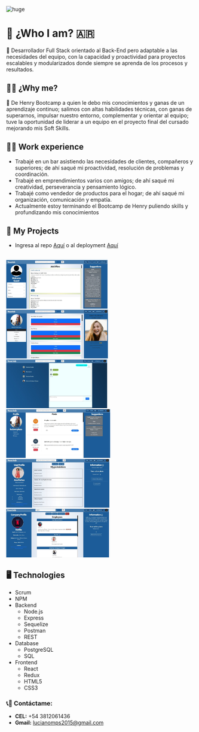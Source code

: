 ![huge](https://user-images.githubusercontent.com/95538929/177406022-2a845e5c-d3b2-4c86-ab2f-0ebb2b4bac25.gif)

# :boy: ¿Who I am? :argentina:
:large_orange_diamond: Desarrollador Full Stack orientado al Back-End  pero adaptable a las necesidades del equipo, con la capacidad y proactividad para proyectos escalables y modularizados donde siempre se aprenda de los procesos y resultados.

## :man_student: ¿Why me?
:large_blue_diamond: De Henry Bootcamp a quien le debo mis conocimientos y ganas de un aprendizaje continuo; salimos con altas habilidades técnicas, con ganas de superarnos, impulsar nuestro entorno, complementar y orientar al equipo; tuve la oportunidad de liderar a un equipo en el proyecto final del cursado mejorando mis Soft Skills.

## :running_man: Work experience
- Trabajé en un bar asistiendo las necesidades de clientes, compañeros y superiores; de ahí saqué mi proactividad, resolución de problemas y coordinación.
- Trabajé en emprendimientos varios con amigos; de ahí saqué mi creatividad, perseverancia y pensamiento lógico.
- Trabajé como vendedor de productos para el hogar; de ahí saqué mi organización, comunicación y empatía.
- Actualmente estoy terminando el Bootcamp de Henry puliendo skills y profundizando mis conocimientos

## :rocket: My Projects
- Ingresa al repo [Aquí](https://github.com/Luciano-plaza/Your-Job) o al deployment [Aquí](http://your-job-seven.vercel.app)
<br/>
<div style={display:flex}>
<img height='130' src='./Images/imagePF1.jpeg'>
<img height='130' src='./Images/imagePF2.jpeg'>
<img height='130' src='./Images/imagePF3.jpeg'>
<img height='130' src='./Images/imagePF4.jpeg'>
<img height='130' src='./Images/imagePF6.jpeg'>
<img height='130' src='./Images/imagePF7.jpeg'>
</div>
  
## :desktop_computer: Technologies
- Scrum
- NPM
- Backend
  - Node.js
  - Express
  - Sequelize
  - Postman
  - REST
- Database
  - PostgreSQL
  - SQL
- Frontend
  - React
  - Redux
  - HTML5
  - CSS3

### :telephone_receiver::email: __Contáctame:__
- __CEL:__ +54 3812061436
- __Gmail:__ lucianomps2015@gmail.com
